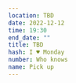 ```yaml
---
location: TBD
date: 2022-12-12
time: 19:30
end_date: ""
title: TBD
hash: I ♥ Monday
number: Who knows
name: Pick up
---
```

